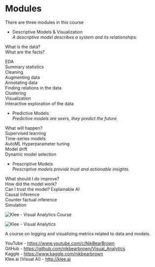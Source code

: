 # Modules

There are three modules in this course

* Descriptive Models & Visualization   
_A descriptive model describes a system and its relationships._   

What is the data?    
What are the facts?   

EDA  
Summary statistics  
Cleaning  
Augmenting data  
Annotating data  
Finding relations in the data  
Clustering  
Visualization  
Interactive exploration of the data  



* Predictive Models  
_Predictive models are seers, they predict the future._

What will happen?  
Supervised learning  
Time-series models  
AutoML 
Hyperparameter tuning  
Model drift  
Dynamic model selection  


* Prescriptive Models  
_Prescriptive models provide trust and actionable insights._  

What should I do improve?  
How did the model work?  
Can I trust the model? 
Explainable AI  
Causal Inference  
Counter factual inference  
Simulation    


![Klee - Visual Analytics Course](https://github.com/nikbearbrown/Visual_Analytics/blob/main/IMG/Visual_Analytics_Course.png?raw=true)



![Klee - Visual Analytics](https://github.com/nikbearbrown/Visual_Analytics/blob/main/IMG/Klee_Visual_Analytics.png?raw=true)


A course on logging and visualizing metrics related to data and models. 

YouTube - https://www.youtube.com/c/NikBearBrown   
GitHub - https://github.com/nikbearbrown/Visual_Analytics   
Kaggle - https://www.kaggle.com/nikbearbrown   
Klee.ai (Visual AI) - http://klee.ai    
